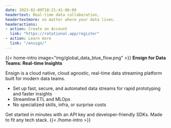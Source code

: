 ```yaml
---
date: 2023-02-09T10:21:41-06:00
headertext: Real-time data collaboration,
headertextmore: no matter where your data lives.
headeractions:
- action: Create an Account
  link: "https://rotational.app/register"
- action: Learn more
  link: "/ensign/"
---
```


{{< home-intro image="img/global_data_blue_flow.png" >}}
**Ensign for Data Teams: Real-time Insights**

Ensign is a cloud native, cloud agnostic, real-time data streaming platform built for
modern data teams.

- Set up fast, secure, and automated data streams for rapid prototyping
  and faster insights
- Streamline ETL and MLOps
- No specialized skills, infra, or surprise costs

Get started in minutes with an API key and developer-friendly SDKs. Made to fit any
tech stack.
{{< /home-intro >}}